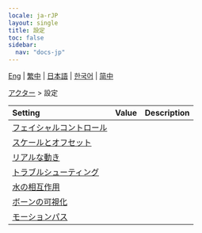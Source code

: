 ```yaml
---
locale: ja-rJP
layout: single
title: 設定
toc: false
sidebar:
  nav: "docs-jp"
---
```

[Eng](/dancexr/menu/2025.4/actor/all_settings) | [繁中](/tw/dancexr/menu/2025.4/actor/all_settings) | [日本語](/jp/dancexr/menu/2025.4/actor/all_settings) | [한국어](/kr/dancexr/menu/2025.4/actor/all_settings) | [简中](/zh/dancexr/menu/2025.4/actor/all_settings)

[アクター](../menu#アクター) > 設定



| Setting | Value | Description |
| :--- | --- | :--- |
| [フェイシャルコントロール](facial_debug) |
| [スケールとオフセット](scale_&_offset) |
| [リアルな動き](lifelike_motions) |
| [トラブルシューティング](troubleshooting) |
| [水の相互作用](water_interaction) |
| [ボーンの可視化](visualize_bones) |
| [モーションパス](motion_passes) |

